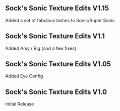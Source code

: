 ## Sock's Sonic Texture Edits V1.15
Added a set of fabulous lashes to Sonic/Super Sonic

## Sock's Sonic Texture Edits V1.1
Added Amy / Big (and a few fixes)

## Sock's Sonic Texture Edits V1.05
Added Eye Config

## Sock's Sonic Texture Edits V1.0
Initial Release

